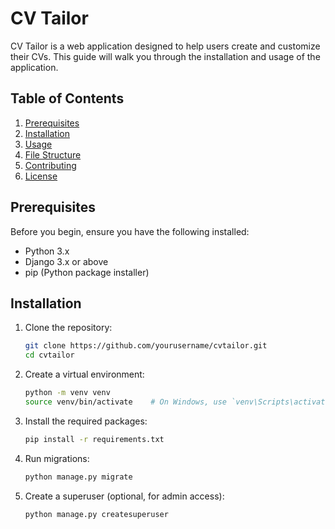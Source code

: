 # CV Tailor

CV Tailor is a web application designed to help users create and customize their CVs. This guide will walk you through the installation and usage of the application.

## Table of Contents

1. [Prerequisites](#prerequisites)
2. [Installation](#installation)
3. [Usage](#usage)
4. [File Structure](#file-structure)
5. [Contributing](#contributing)
6. [License](#license)

## Prerequisites

Before you begin, ensure you have the following installed:

- Python 3.x
- Django 3.x or above
- pip (Python package installer)

## Installation

1. Clone the repository:

    ```bash
    git clone https://github.com/yourusername/cvtailor.git
    cd cvtailor
    ```

2. Create a virtual environment:

    ```bash
    python -m venv venv
    source venv/bin/activate    # On Windows, use `venv\Scripts\activate`
    ```

3. Install the required packages:

    ```bash
    pip install -r requirements.txt
    ```

4. Run migrations:

    ```bash
    python manage.py migrate
    ```

5. Create a superuser (optional, for admin access):

    ```bash
    python manage.py createsuperuser
    ```
